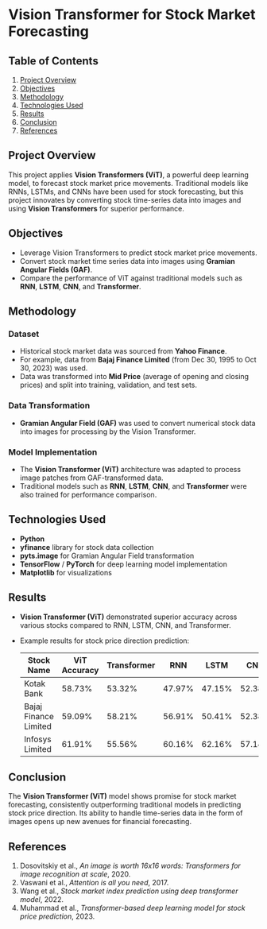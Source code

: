 # Vision Transformer for Stock Market Forecasting


## Table of Contents
1. [Project Overview](#project-overview)
2. [Objectives](#objectives)
3. [Methodology](#methodology)
4. [Technologies Used](#technologies-used)
5. [Results](#results)
6. [Conclusion](#conclusion)
7. [References](#references)

## Project Overview

This project applies **Vision Transformers (ViT)**, a powerful deep learning model, to forecast stock market price movements. Traditional models like RNNs, LSTMs, and CNNs have been used for stock forecasting, but this project innovates by converting stock time-series data into images and using **Vision Transformers** for superior performance.

## Objectives

- Leverage Vision Transformers to predict stock market price movements.
- Convert stock market time series data into images using **Gramian Angular Fields (GAF)**.
- Compare the performance of ViT against traditional models such as **RNN**, **LSTM**, **CNN**, and **Transformer**.

## Methodology

### Dataset
- Historical stock market data was sourced from **Yahoo Finance**.
- For example, data from **Bajaj Finance Limited** (from Dec 30, 1995 to Oct 30, 2023) was used. 
- Data was transformed into **Mid Price** (average of opening and closing prices) and split into training, validation, and test sets.

### Data Transformation
- **Gramian Angular Field (GAF)** was used to convert numerical stock data into images for processing by the Vision Transformer.

### Model Implementation
- The **Vision Transformer (ViT)** architecture was adapted to process image patches from GAF-transformed data.
- Traditional models such as **RNN**, **LSTM**, **CNN**, and **Transformer** were also trained for performance comparison.

## Technologies Used

- **Python**
- **yfinance** library for stock data collection
- **pyts.image** for Gramian Angular Field transformation
- **TensorFlow** / **PyTorch** for deep learning model implementation
- **Matplotlib** for visualizations

## Results

- **Vision Transformer (ViT)** demonstrated superior accuracy across various stocks compared to RNN, LSTM, CNN, and Transformer.
- Example results for stock price direction prediction:

    | Stock Name                   | ViT Accuracy | Transformer | RNN  | LSTM | CNN  |
    |------------------------------|--------------|-------------|------|------|------|
    | Kotak Bank                    | 58.73%       | 53.32%      | 47.97%|47.15%|52.38%|
    | Bajaj Finance Limited         | 59.09%       | 58.21%      | 56.91%|50.41%|52.38%|
    | Infosys Limited               | 61.91%       | 55.56%      | 60.16%|62.16%|57.14%|

## Conclusion

The **Vision Transformer (ViT)** model shows promise for stock market forecasting, consistently outperforming traditional models in predicting stock price direction. Its ability to handle time-series data in the form of images opens up new avenues for financial forecasting.



## References

1. Dosovitskiy et al., *An image is worth 16x16 words: Transformers for image recognition at scale*, 2020.
2. Vaswani et al., *Attention is all you need*, 2017.
3. Wang et al., *Stock market index prediction using deep transformer model*, 2022.
4. Muhammad et al., *Transformer-based deep learning model for stock price prediction*, 2023.

